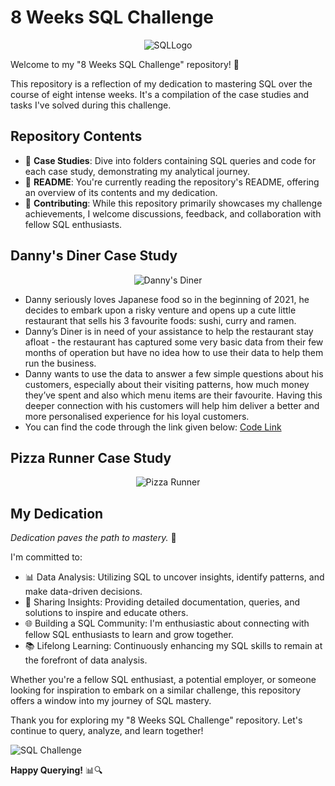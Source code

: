 # 8 Weeks SQL Challenge

<div align="center">
  <img src="https://encrypted-tbn0.gstatic.com/images?q=tbn:ANd9GcTQc8a_3aix3m_fOzVhaMnuGbfFkgNKt8YBzQ&usqp=CAU" alt="SQLLogo">
</div>

Welcome to my "8 Weeks SQL Challenge" repository! 🚀

This repository is a reflection of my dedication to mastering SQL over the course of eight intense weeks. It's a compilation of the case studies and tasks I've solved during this challenge.

## Repository Contents

- 📁 **Case Studies**: Dive into folders containing SQL queries and code for each case study, demonstrating my analytical journey.
- 📄 **README**: You're currently reading the repository's README, offering an overview of its contents and my dedication.
- 🤝 **Contributing**: While this repository primarily showcases my challenge achievements, I welcome discussions, feedback, and collaboration with fellow SQL enthusiasts.

## Danny's Diner Case Study

<div align="center">
  <img src="https://8weeksqlchallenge.com/images/case-study-designs/1.png" alt="Danny's Diner">
</div>

- Danny seriously loves Japanese food so in the beginning of 2021, he decides to embark upon a risky venture and opens up a cute little restaurant that sells his 3 favourite foods: 
  sushi, curry and ramen.
- Danny’s Diner is in need of your assistance to help the restaurant stay afloat - the restaurant has captured some very basic data from their few months of operation but have no idea 
  how to use their data to help them run the business.
- Danny wants to use the data to answer a few simple questions about his customers, especially about their visiting patterns, how much money they’ve spent and also which menu items are 
  their favourite. Having this deeper connection with his customers will help him deliver a better and more personalised experience for his loyal customers.
- You can find the code through the link given below:
  [Code Link](https://github.com/Syed-Abid/8-Week-SQL-Challenge/blob/main/Week1/Case%20Study%20%23%201.sql)

## Pizza Runner Case Study

<div align="center">
  <img src="https://8weeksqlchallenge.com/images/case-study-designs/2.png" alt="Pizza Runner">
</div>

## My Dedication

_Dedication paves the path to mastery._ 💪

I'm committed to:

- 📊 Data Analysis: Utilizing SQL to uncover insights, identify patterns, and make data-driven decisions.
- 📣 Sharing Insights: Providing detailed documentation, queries, and solutions to inspire and educate others.
- 🌐 Building a SQL Community: I'm enthusiastic about connecting with fellow SQL enthusiasts to learn and grow together.
- 📚 Lifelong Learning: Continuously enhancing my SQL skills to remain at the forefront of data analysis.

Whether you're a fellow SQL enthusiast, a potential employer, or someone looking for inspiration to embark on a similar challenge, this repository offers a window into my journey of SQL mastery.

Thank you for exploring my "8 Weeks SQL Challenge" repository. Let's continue to query, analyze, and learn together!

![SQL Challenge](https://your-image-url.com/sql_challenge_gif.gif)

**Happy Querying!** 📊🔍
